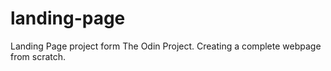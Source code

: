 # landing-page
Landing Page project form The Odin Project. Creating a complete webpage from scratch.
